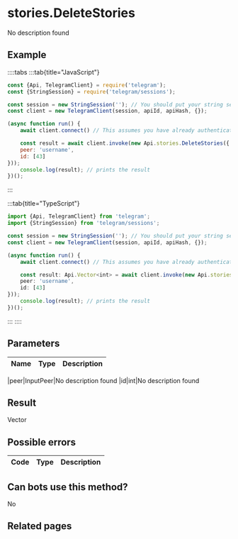 # stories.DeleteStories

No description found

## Example

::::tabs
:::tab{title="JavaScript"}
```js
const {Api, TelegramClient} = require('telegram');
const {StringSession} = require('telegram/sessions');

const session = new StringSession(''); // You should put your string session here
const client = new TelegramClient(session, apiId, apiHash, {});

(async function run() {
    await client.connect() // This assumes you have already authenticated with .start()

    const result = await client.invoke(new Api.stories.DeleteStories({
    peer: 'username',
    id: [43]
}));
    console.log(result); // prints the result
})();
```
:::

:::tab{title="TypeScript"}
```ts
import {Api, TelegramClient} from 'telegram';
import {StringSession} from 'telegram/sessions';

const session = new StringSession(''); // You should put your string session here
const client = new TelegramClient(session, apiId, apiHash, {});

(async function run() {
    await client.connect() // This assumes you have already authenticated with .start()

    const result: Api.Vector<int> = await client.invoke(new Api.stories.DeleteStories({
    peer: 'username',
    id: [43]
}));
    console.log(result); // prints the result
})();
```
:::
::::



## Parameters

| Name | Type | Description |
| :--: | ---- | ----------- |

|peer|InputPeer|No description found
|id|int|No description found


## Result

Vector

## Possible errors

| Code | Type | Description |
| :--: | ---- | ----------- |



## Can bots use this method?

No

## Related pages


